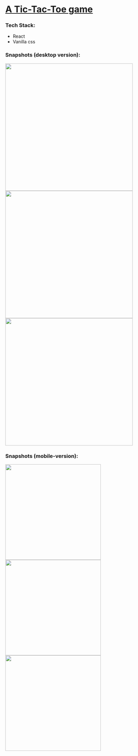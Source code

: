 # [A Tic-Tac-Toe game](https://tic-tacker.herokuapp.com/)


### Tech Stack:
* React
* Vanilla css

### Snapshots (desktop version):

<img src="https://user-images.githubusercontent.com/65118743/128353513-775063b0-d3b5-4a4a-b01f-9d7a9a9c9c6d.JPG" height="auto" width="400px">
<img src="https://user-images.githubusercontent.com/65118743/128353548-f1283bd9-dced-4f6d-8f9d-80ed5048f1a4.JPG" height="auto" width="400px">
<img src="https://user-images.githubusercontent.com/65118743/128353561-a7cb794f-5a36-4473-add7-4650978894a1.JPG" height="auto" width="400px">


### Snapshots (mobile-version):
<img src="https://user-images.githubusercontent.com/65118743/128353905-a7cf0a12-eca0-4e1a-907b-2ec5e7fef654.jpg" height="300px" width="auto">
<img src="https://user-images.githubusercontent.com/65118743/128353878-b576f9d4-5812-4bb0-8e6a-4df199d51af5.jpg" height="300px" width="auto">
<img src="https://user-images.githubusercontent.com/65118743/128354708-44ebe71e-082a-4d9d-8860-20214edeea37.jpg" height="300px" width="auto">



